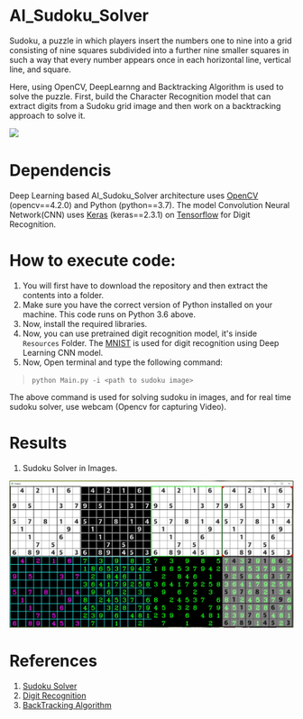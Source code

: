 # AI_Sudoku_Solver

Sudoku, a puzzle in which players insert the numbers one to nine into a grid consisting of nine squares subdivided into a further nine smaller squares in such a way that every number appears once in each horizontal line, vertical line, and square.

Here, using OpenCV, DeepLearnng and Backtracking Algorithm is used to solve the puzzle. First, build the Character Recognition model that can extract digits from a Sudoku grid image and then work on a backtracking approach to solve it.

[![](http://i3.ytimg.com/vi/CNzuO1nFK2M/maxresdefault.jpg)](https://www.youtube.com/watch?v=CNzuO1nFK2M)

# Dependencis

Deep Learning based AI_Sudoku_Solver architecture uses [OpenCV](https://opencv.org/) (opencv==4.2.0) and Python (python==3.7). The model Convolution Neural Network(CNN) uses [Keras](https://keras.io/) (keras==2.3.1) on [Tensorflow](https://www.tensorflow.org/) for Digit Recognition.

# How to execute code:

1. You will first have to download the repository and then extract the contents into a folder.
2. Make sure you have the correct version of Python installed on your machine. This code runs on Python 3.6 above.
3. Now, install the required libraries.
4. Now, you can use pretrained digit recognition model, it's inside `Resources` Folder. The [MNIST](https://en.wikipedia.org/wiki/MNIST_database) is used for digit recognition using Deep Learning CNN model. 
5. Now, Open terminal and type the following command:
> `python Main.py -i <path to sudoku image>`

The above command is used for solving sudoku in images, and for real time sudoku solver, use webcam (Opencv for capturing Video).

# Results

1. Sudoku Solver in Images.

![Output](https://github.com/Devashi-Choudhary/AI_Sudoku_Solver/blob/main/Resources/output.JPG)


# References

1. [Sudoku Solver](https://github.com/murtazahassan/OpenCV-Sudoku-Solver)
2. [Digit Recognition](https://github.com/kurapan/CNN-MNIST)
3. [BackTracking Algorithm](https://techwithtim.net/tutorials/python-programming/sudoku-solver-backtracking/)
